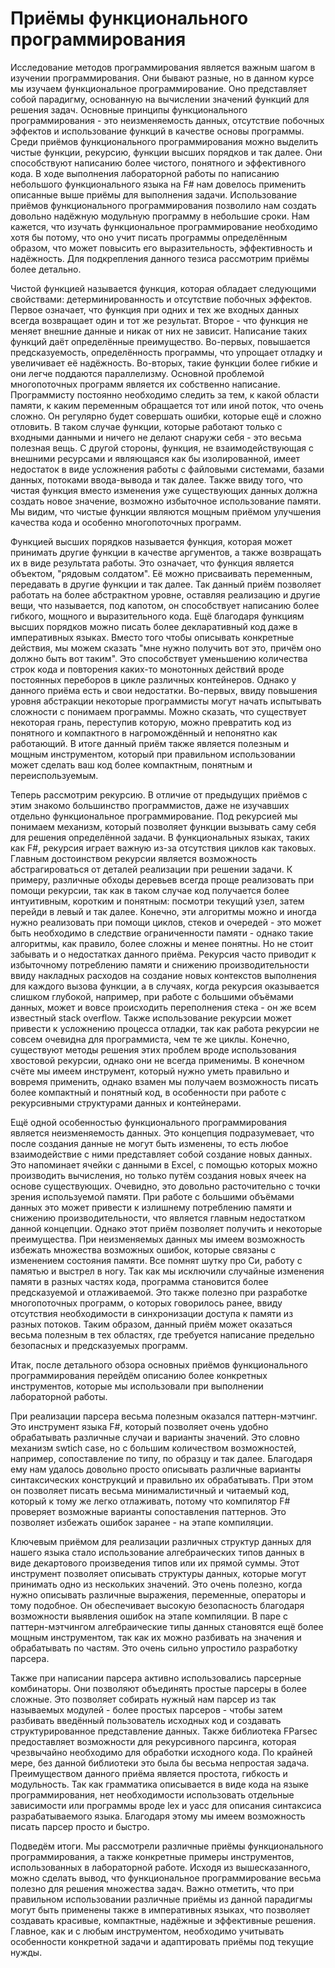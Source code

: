 # Приёмы функционального программирования

Исследование методов программирования является важным шагом в изучении программирования. Они бывают разные, но в данном курсе мы изучаем функциональное программирование. Оно представляет собой парадигму, основанную на вычислении значений функций для решения задач. Основные принципы функционального программирования - это неизменяемость данных, отсутствие побочных эффектов и использование функций в качестве основы программы.
Среди приёмов функционального программирования можно выделить чистые функции, рекурсию, функции высших порядков и так далее. Они способствуют написанию более чистого, понятного и эффективного кода.
В ходе выполнения лабораторной работы по написанию небольшого функционального языка на F# нам довелось применить описанные выше приёмы для выполнения задачи. Использование приёмов функционального программирования позволило нам создать довольно надёжную модульную программу в небольшие сроки.
Нам кажется, что изучать функциональное программирование необходимо хотя бы потому, что оно учит писать программы определённым образом, что может повысить его выразительность, эффективность и надёжность. Для подкрепления данного тезиса рассмотрим приёмы более детально.

Чистой функцией называется функция, которая обладает следующими свойствами: детерминированность и отсутствие побочных эффектов. Первое означает, что функция при одних и тех же входных данных всегда возвращает один и тот же результат. Второе - что функция не меняет внешние данные и никак от них не зависит. Написание таких функций даёт определённые преимущество. Во-первых, повышается предсказуемость, определённость программы, что упрощает отладку и увеличивает её надёжность. Во-вторых, такие функции более гибкие и они легче поддаются параллелизму. Основной проблемой многопоточных программ является их собственно написание. Программисту постоянно необходимо следить за тем, к какой области памяти, к каким переменным обращается тот или иной поток, что очень сложно. Он регулярно будет совершать ошибки, которые ещё и сложно отловить. В таком случае функции, которые работают только с входными данными и ничего не делают снаружи себя - это весьма полезная вещь.
С другой стороны, функция, не взаимодействующая с внешними ресурсами и являющаяся как бы изолированной, имеет недостаток в виде усложнения работы с файловыми системами, базами данных, потоками ввода-вывода и так далее. Также ввиду того, что чистая функция вместо изменения уже существующих данных должна создать новое значение, возможно избыточное использование памяти.
Мы видим, что чистые функции являются мощным приёмом улучшения качества кода и особенно многопоточных программ.

Функцией высших порядков называется функция, которая может принимать другие функции в качестве аргументов, а также возвращать их в виде результата работы. Это означает, что функция является объектом, "рядовым солдатом". Её можно присваивать переменным, передавать в другие функции и так далее. Так данный приём позволяет работать на более абстрактном уровне, оставляя реализацию и другие вещи, что называется, под капотом, он способствует написанию более гибкого, мощного и выразительного кода.
Ещё благодаря функциям высших порядков можно писать более декларативный код даже в императивных языках. Вместо того чтобы описывать конкретные действия, мы можем сказать "мне нужно получить вот это, причём оно должно быть вот таким". Это способствует уменьшению количества строк кода и повторения каких-то монотонных действий вроде постоянных переборов в цикле различных контейнеров.
Однако у данного приёма есть и свои недостатки. Во-первых, ввиду повышения уровня абстракции некоторые программисты могут начать испытывать сложности с понимаем программы. Можно сказать, что существует некоторая грань, переступив которую, можно превратить код из понятного и компактного в нагромождённый и непонятно как работающий.
В итоге данный приём также является полезным и мощным инструментом, который при правильном использовании может сделать ваш код более компактным, понятным и переиспользуемым.

Теперь рассмотрим рекурсию. В отличие от предыдущих приёмов с этим знакомо большинство программистов, даже не изучавших отдельно функциональное программирование. Под рекурсией мы понимаем механизм, который позволяет функции вызывать саму себя для решения определённой задачи. В функциональных языках, таких как F#, рекурсия играет важную из-за отсутствия циклов как таковых.
Главным достоинством рекурсии является возможность абстрагироваться от деталей реализации при решении задачи. К примеру, различные обходы деревьев всегда проще реализовать при помощи рекурсии, так как в таком случае код получается более интуитивным, коротким и понятным: посмотри текущий узел, затем перейди в левый и так далее. Конечно, эти алгоритмы можно и иногда нужно реализовать при помощи циклов, стеков и очередей - это может быть необходимо в следствие ограниченности памяти - однако такие алгоритмы, как правило, более сложны и менее понятны.
Но не стоит забывать и о недостатках данного приёма. Рекурсия часто приводит к избыточному потреблению памяти и снижению производительности ввиду накладных расходов на создание новых контекстов выполнения для каждого вызова функции, а в случаях, когда рекурсия оказывается слишком глубокой, например, при работе с большими объёмами данных, может и вовсе происходить переполнения стека - он же всем известный stack overflow. Также использование рекурсии может привести к усложнению процесса отладки, так как работа рекурсии не совсем очевидна для программиста, чем те же циклы.
Конечно, существуют методы решения этих проблем вроде использования хвостовой рекурсии, однако они не всегда применимы.
В конечном счёте мы имеем инструмент, который нужно уметь правильно и вовремя применить, однако взамен мы получаем возможность писать более компактный и понятный код, в особенности при работе с рекурсивными структурами данных и контейнерами.

Ещё одной особенностью функционального программирования является неизменяемость данных. Это концепция подразумевает, что после создания данные не могут быть изменены, то есть любое взаимодействие с ними представляет собой создание новых данных. Это напоминает ячейки с данными в Excel, с помощью которых можно производить вычисления, но только путём создания новых ячеек на основе существующих. Очевидно, это довольно расточительно с точки зрения используемой памяти. При работе с большими объёмами данных это может привести к излишнему потреблению памяти и снижению производительности, что является главным недостатком данной концепции. Однако этот приём позволяет получить и некоторые преимущества.
При неизменяемых данных мы имеем возможность избежать множества возможных ошибок, которые связаны с изменением состояния памяти. Все помнят шутку про Си, работу с памятью и выстрел в ногу. Так как мы исключили случайные изменения памяти в разных частях кода, программа становится более предсказуемой и отлаживаемой. Это также полезно при разработке многопоточных программ, о которых говорилось ранее, ввиду отсутствия необходимости в синхронизации доступа к памяти из разных потоков.
Таким образом, данный приём может оказаться весьма полезным в тех областях, где требуется написание предельно безопасных и предсказуемых программ.

Итак, после детального обзора основных приёмов функционального программирования перейдём описанию более конкретных инструментов, которые мы использовали при выполнении лабораторной работы.

При реализации парсера весьма полезным оказался паттерн-мэтчинг. Это инструмент языка F#, который позволяет очень удобно обрабатывать различные случаи и варианты значений. Это словно механизм swtich case, но с большим количеством возможностей, например, сопоставление по типу, по образцу и так далее. Благодаря ему нам удалось довольно просто описывать различные варианты синтаксических конструкций и правильно их обрабатывать. При этом он позволяет писать весьма минималистичный и читаемый код, который к тому же легко отлаживать, потому что компилятор F# проверяет возможные варианты сопоставления паттернов. Это позволяет избежать ошибок заранее - на этапе компиляции.

Ключевым приёмом для реализации различных структур данных для нашего языка стало использование алгебраических типов данных в виде декартового произведения типов или их прямой суммы. Этот инструмент позволяет описывать структуры данных, которые могут принимать одно из нескольких значений. Это очень полезно, когда нужно описывать различные выражения, переменные, операторы и тому подобное. Он обеспечивает высокую безопасность благодаря возможности выявления ошибок на этапе компиляции. В паре с паттерн-мэтчингом алгебраические типы данных становятся ещё более мощным инструментом, так как их можно разбивать на значения и обрабатывать по частям. Это очень сильно упростило разработку парсера.

Также при написании парсера активно использовались парсерные комбинаторы. Они позволяют объединять простые парсеры в более сложные. Это позволяет собирать нужный нам парсер из так называемых модулей - более простых парсеров - чтобы затем разбивать введённый пользователь исходных код и создавать структурированное представление данных. Также библиотека FParsec предоставляет возможности для рекурсивного парсинга, которая чрезвычайно необходимо для обработки исходного кода. По крайней мере, без данной библиотеки это была бы весьма непростая задача. Преимуществом данного приёма является простота, гибкость и модульность. Так как грамматика описывается в виде кода на языке программирования, нет необходимости использовать отдельные зависимости или программы вроде lex и yacc для описания синтаксиса разрабатываемого языка. Благодаря этому мы имеем возможность писать парсер просто и быстро.

Подведём итоги. Мы рассмотрели различные приёмы функционального программирования, а также конкретные примеры инструментов, использованных в лабораторной работе. Исходя из вышесказанного, можно сделать вывод, что функциональное программирование весьма полезно для решения множества задач.
Важно отметить, что при правильном использовании различные приёмы из данной парадигмы могут быть применены также в императивных языках, что позволяет создавать красивые, компактные, надёжные и эффективные решения. Главное, как и с любым инструментом, необходимо учитывать особенности конкретной задачи и адаптировать приёмы под текущие нужды.

